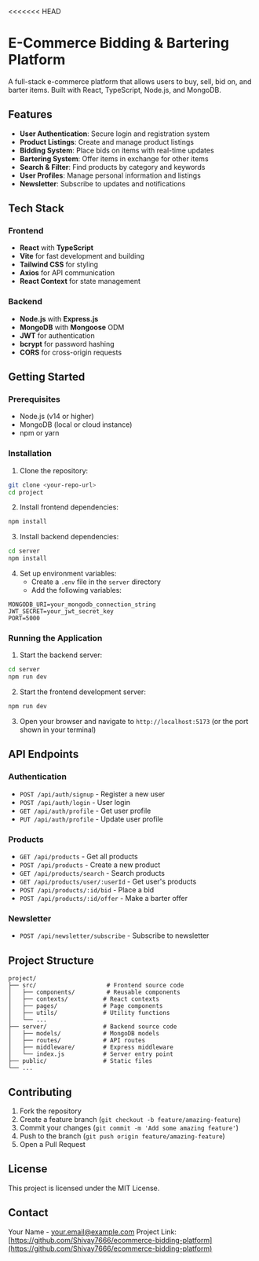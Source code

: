 <<<<<<< HEAD
# E-Commerce Bidding & Bartering Platform

A full-stack e-commerce platform that allows users to buy, sell, bid on, and barter items. Built with React, TypeScript, Node.js, and MongoDB.

## Features

- **User Authentication**: Secure login and registration system
- **Product Listings**: Create and manage product listings
- **Bidding System**: Place bids on items with real-time updates
- **Bartering System**: Offer items in exchange for other items
- **Search & Filter**: Find products by category and keywords
- **User Profiles**: Manage personal information and listings
- **Newsletter**: Subscribe to updates and notifications

## Tech Stack

### Frontend
- **React** with **TypeScript**
- **Vite** for fast development and building
- **Tailwind CSS** for styling
- **Axios** for API communication
- **React Context** for state management

### Backend
- **Node.js** with **Express.js**
- **MongoDB** with **Mongoose** ODM
- **JWT** for authentication
- **bcrypt** for password hashing
- **CORS** for cross-origin requests

## Getting Started

### Prerequisites
- Node.js (v14 or higher)
- MongoDB (local or cloud instance)
- npm or yarn

### Installation

1. Clone the repository:
```bash
git clone <your-repo-url>
cd project
```

2. Install frontend dependencies:
```bash
npm install
```

3. Install backend dependencies:
```bash
cd server
npm install
```

4. Set up environment variables:
   - Create a `.env` file in the `server` directory
   - Add the following variables:
```env
MONGODB_URI=your_mongodb_connection_string
JWT_SECRET=your_jwt_secret_key
PORT=5000
```

### Running the Application

1. Start the backend server:
```bash
cd server
npm run dev
```

2. Start the frontend development server:
```bash
npm run dev
```

3. Open your browser and navigate to `http://localhost:5173` (or the port shown in your terminal)

## API Endpoints

### Authentication
- `POST /api/auth/signup` - Register a new user
- `POST /api/auth/login` - User login
- `GET /api/auth/profile` - Get user profile
- `PUT /api/auth/profile` - Update user profile

### Products
- `GET /api/products` - Get all products
- `POST /api/products` - Create a new product
- `GET /api/products/search` - Search products
- `GET /api/products/user/:userId` - Get user's products
- `POST /api/products/:id/bid` - Place a bid
- `POST /api/products/:id/offer` - Make a barter offer

### Newsletter
- `POST /api/newsletter/subscribe` - Subscribe to newsletter

## Project Structure

```
project/
├── src/                    # Frontend source code
│   ├── components/         # Reusable components
│   ├── contexts/          # React contexts
│   ├── pages/             # Page components
│   ├── utils/             # Utility functions
│   └── ...
├── server/                # Backend source code
│   ├── models/            # MongoDB models
│   ├── routes/            # API routes
│   ├── middleware/        # Express middleware
│   └── index.js           # Server entry point
├── public/                # Static files
└── ...
```

## Contributing

1. Fork the repository
2. Create a feature branch (`git checkout -b feature/amazing-feature`)
3. Commit your changes (`git commit -m 'Add some amazing feature'`)
4. Push to the branch (`git push origin feature/amazing-feature`)
5. Open a Pull Request

## License

This project is licensed under the MIT License.

## Contact

Your Name - your.email@example.com
Project Link: [https://github.com/Shivay7666/ecommerce-bidding-platform](https://github.com/Shivay7666/ecommerce-bidding-platform)

